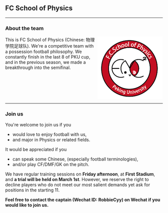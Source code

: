 ## FC School of Physics
---
### About the team
<div class="About_the_team" style="min-height:200px">
<div style="float:right">
    <img src="Logo.png" {width="200px" height="200px" title="Our logo" alt="Our logo"}>
</div>

This is FC School of Physics (Chinese: 物理学院足球队). We're a competitive team with a possession football philosophy. We constantly finish in the last 8 of PKU cup, and in the previous season, we made a breakthrough into the semifinal.
</div>

---
### Join us

You're welcome to join us if you
- would love to enjoy football with us,
- and major in Physics or related fields.

It would be appreciated if you
- can speak some Chinese, (especially football terminologies),
- and/or play CF/DMF/GK on the pitch.

We have regular training sessions on **Friday afternoon**, at **First Stadium**, and **a trial will be held on March 1st**. However, we reserve the right to decline players who do not meet our most salient demands yet ask for positions in the starting 11.

**Feel free to contact the captain (Wechat ID: RobbieCyy) on Wechat if you would like to join us.**
